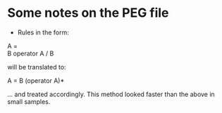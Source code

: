 # Some notes on the PEG file

* Rules in the form:

A = 	
		B operator A
	/ 	B

will be translated to:

A = B (operator A)*

... and treated accordingly. 
This method looked faster than the above in small samples.
